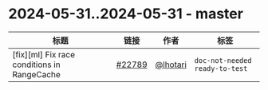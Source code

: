 # 2024-05-31..2024-05-31 - master
| 标题 | 链接 | 作者 | 标签 |
| - | :--: | :--: | - |
| [fix][ml] Fix race conditions in RangeCache | [#22789](https://github.com/apache/pulsar/pull/22789) | [@lhotari](https://github.com/lhotari) | `doc-not-needed` `ready-to-test`  | 
